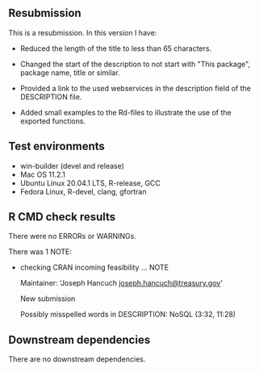 ## Resubmission
This is a resubmission. In this version I have:

* Reduced the length of the title to less than 65 characters.

* Changed the start of the description to not start with "This package", 
  package name, title or similar.
  
* Provided a link to the used webservices in the description field of the
  DESCRIPTION file.
  
* Added small examples to the Rd-files to illustrate the use of the 
  exported functions.

## Test environments
* win-builder (devel and release)
* Mac OS 11.2.1
* Ubuntu Linux 20.04.1 LTS, R-release, GCC
* Fedora Linux, R-devel, clang, gfortran

## R CMD check results
There were no ERRORs or WARNINGs. 

There was 1 NOTE:

* checking CRAN incoming feasibility ... NOTE
  
  Maintainer: ‘Joseph Hancuch <joseph.hancuch@treasury.gov>’

  New submission

  Possibly misspelled words in DESCRIPTION:
    NoSQL (3:32, 11:28)

## Downstream dependencies
There are no downstream dependencies. 

